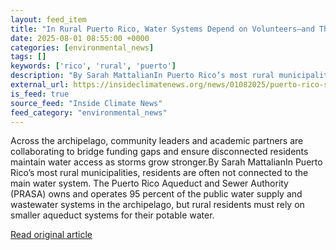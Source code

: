 ```yaml
---
layout: feed_item
title: "In Rural Puerto Rico, Water Systems Depend on Volunteers—and Threatened Federal Grants"
date: 2025-08-01 08:55:00 +0000
categories: [environmental_news]
tags: []
keywords: ['rico', 'rural', 'puerto']
description: "By Sarah MattalianIn Puerto Rico’s most rural municipalities, residents are often not connected to the main water system"
external_url: https://insideclimatenews.org/news/01082025/puerto-rico-small-water-systems/
is_feed: true
source_feed: "Inside Climate News"
feed_category: "environmental_news"
---
```


Across the archipelago, community leaders and academic partners are collaborating to bridge funding gaps and ensure disconnected residents maintain water access as storms grow stronger.By Sarah MattalianIn Puerto Rico’s most rural municipalities, residents are often not connected to the main water system. The Puerto Rico Aqueduct and Sewer Authority (PRASA) owns and operates 95 percent of the public water supply and wastewater systems in the archipelago, but rural residents must rely on smaller aqueduct systems for their potable water.&nbsp;

[Read original article](https://insideclimatenews.org/news/01082025/puerto-rico-small-water-systems/)
